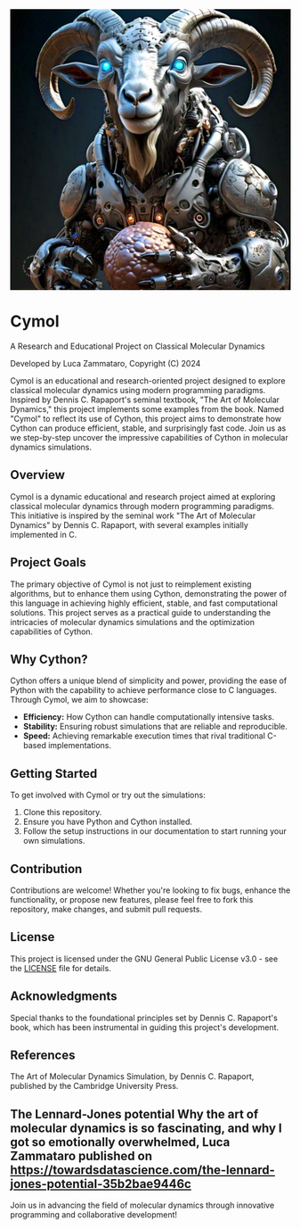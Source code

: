 <img src="/images/cymol_main.JPG" alt="logo" style="display:block; margin:auto;">


# Cymol
A Research and Educational Project on Classical Molecular Dynamics

Developed by Luca Zammataro, Copyright (C) 2024

Cymol is an educational and research-oriented project designed to explore classical molecular dynamics using modern programming paradigms. Inspired by Dennis C. Rapaport's seminal textbook, "The Art of Molecular Dynamics," this project implements some examples from the book. Named "Cymol" to reflect its use of Cython, this project aims to demonstrate how Cython can produce efficient, stable, and surprisingly fast code. Join us as we step-by-step uncover the impressive capabilities of Cython in molecular dynamics simulations.

## Overview

Cymol is a dynamic educational and research project aimed at exploring classical molecular dynamics through modern programming paradigms. This initiative is inspired by the seminal work "The Art of Molecular Dynamics" by Dennis C. Rapaport, with several examples initially implemented in C.

## Project Goals

The primary objective of Cymol is not just to reimplement existing algorithms, but to enhance them using Cython, demonstrating the power of this language in achieving highly efficient, stable, and fast computational solutions. This project serves as a practical guide to understanding the intricacies of molecular dynamics simulations and the optimization capabilities of Cython.

## Why Cython?

Cython offers a unique blend of simplicity and power, providing the ease of Python with the capability to achieve performance close to C languages. Through Cymol, we aim to showcase:
- **Efficiency:** How Cython can handle computationally intensive tasks.
- **Stability:** Ensuring robust simulations that are reliable and reproducible.
- **Speed:** Achieving remarkable execution times that rival traditional C-based implementations.

## Getting Started

To get involved with Cymol or try out the simulations:
1. Clone this repository.
2. Ensure you have Python and Cython installed.
3. Follow the setup instructions in our documentation to start running your own simulations.

## Contribution

Contributions are welcome! Whether you're looking to fix bugs, enhance the functionality, or propose new features, please feel free to fork this repository, make changes, and submit pull requests.

## License

This project is licensed under the GNU General Public License v3.0 - see the [LICENSE](LICENSE) file for details.

## Acknowledgments

Special thanks to the foundational principles set by Dennis C. Rapaport's book, which has been instrumental in guiding this project's development.

## References


The Art of Molecular Dynamics Simulation, by Dennis C. Rapaport, published by the Cambridge University Press.

The Lennard-Jones potential Why the art of molecular dynamics is so fascinating, and why I got so emotionally overwhelmed, Luca Zammataro published on https://towardsdatascience.com/the-lennard-jones-potential-35b2bae9446c
---

Join us in advancing the field of molecular dynamics through innovative programming and collaborative development!
